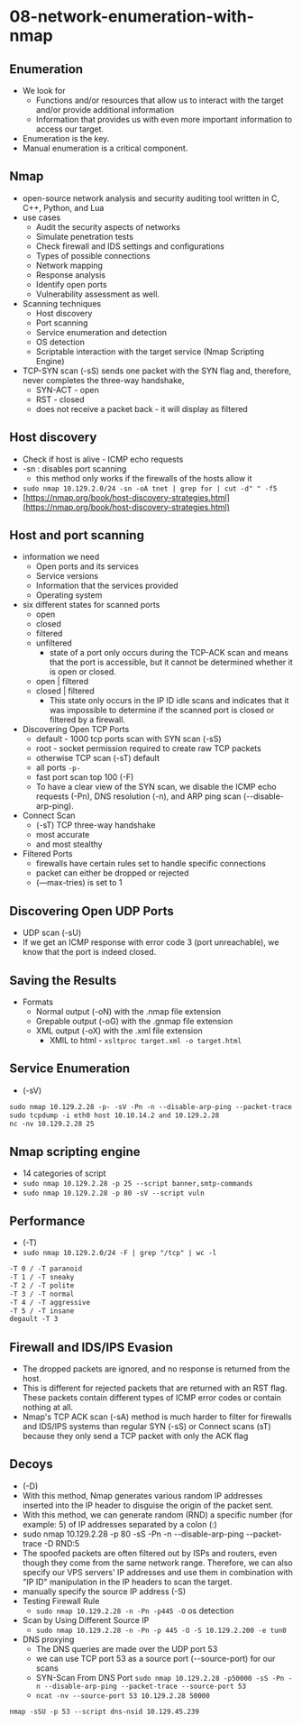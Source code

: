 # 08-network-enumeration-with-nmap

## Enumeration

- We look for
    - Functions and/or resources that allow us to interact with the target and/or provide additional information
    - Information that provides us with even more important information to access our target.
- Enumeration is the key.
- Manual enumeration is a critical component.

## Nmap

- open-source network analysis and security auditing tool written in C, C++, Python, and Lua
- use cases
    - Audit the security aspects of networks
    - Simulate penetration tests
    - Check firewall and IDS settings and configurations
    - Types of possible connections
    - Network mapping
    - Response analysis
    - Identify open ports
    - Vulnerability assessment as well.
- Scanning techniques
    - Host discovery
    - Port scanning
    - Service enumeration and detection
    - OS detection
    - Scriptable interaction with the target service (Nmap Scripting Engine)
- TCP-SYN scan (-sS) sends one packet with the SYN flag and, therefore, never completes the three-way handshake,
    - SYN-ACT - open
    - RST - closed
    - does not receive a packet back - it will display as filtered

## Host discovery

- Check if host is alive - ICMP echo requests
- -sn : disables port scanning
    - this method only works if the firewalls of the hosts allow it
- `sudo nmap 10.129.2.0/24 -sn -oA tnet | grep for | cut -d" " -f5`
- [https://nmap.org/book/host-discovery-strategies.html](https://nmap.org/book/host-discovery-strategies.html)

## Host and port scanning

- information we need
    - Open ports and its services
    - Service versions
    - Information that the services provided
    - Operating system
- six different states for scanned ports
    - open
    - closed
    - filtered
    - unfiltered
        - state of a port only occurs during the TCP-ACK scan and means that the port is accessible, but it cannot be determined whether it is open or closed.
    - open | filtered
    - closed | filtered
        - This state only occurs in the IP ID idle scans and indicates that it was impossible to determine if the scanned port is closed or filtered by a firewall.
- Discovering Open TCP Ports
    - default - 1000 tcp ports scan with SYN scan (-sS)
    - root - socket permission required to create raw TCP packets
    - otherwise TCP scan (-sT) default
    - all ports `-p-`
    - fast port scan top 100 (-F)
    - To have a clear view of the SYN scan, we disable the ICMP echo requests (-Pn), DNS resolution (-n), and ARP ping scan (--disable-arp-ping).
- Connect Scan
    - (-sT) TCP three-way handshake
    - most accurate
    - and most stealthy
- Filtered Ports
    - firewalls have certain rules set to handle specific connections
    - packet can either be dropped or rejected
    - (—max-tries) is set to 1

## Discovering Open UDP Ports

- UDP scan (-sU)
- If we get an ICMP response with error code 3 (port unreachable), we know that the port is indeed closed.

## Saving the Results

- Formats
    - Normal output (-oN) with the .nmap file extension
    - Grepable output (-oG) with the .gnmap file extension
    - XML output (-oX) with the .xml file extension
        - XMlL to html - `xsltproc target.xml -o target.html`

## Service Enumeration

- (-sV)

```markdown
sudo nmap 10.129.2.28 -p- -sV -Pn -n --disable-arp-ping --packet-trace
sudo tcpdump -i eth0 host 10.10.14.2 and 10.129.2.28
nc -nv 10.129.2.28 25
```

## Nmap scripting engine

- 14 categories of script
- `sudo nmap 10.129.2.28 -p 25 --script banner,smtp-commands`
- `sudo nmap 10.129.2.28 -p 80 -sV --script vuln`

## Performance

- (-T)
- `sudo nmap 10.129.2.0/24 -F | grep "/tcp" | wc -l`

```markdown
-T 0 / -T paranoid
-T 1 / -T sneaky
-T 2 / -T polite
-T 3 / -T normal
-T 4 / -T aggressive
-T 5 / -T insane
degault -T 3
```

## Firewall and IDS/IPS Evasion

- The dropped packets are ignored, and no response is returned from the host.
- This is different for rejected packets that are returned with an RST flag. These packets contain different types of ICMP error codes or contain nothing at all.
- Nmap's TCP ACK scan (-sA) method is much harder to filter for firewalls and IDS/IPS systems than regular SYN (-sS) or Connect scans (sT) because they only send a TCP packet with only the ACK flag

## Decoys

- (-D)
- With this method, Nmap generates various random IP addresses inserted into the IP header to disguise the origin of the packet sent.
- With this method, we can generate random (RND) a specific number (for example: 5) of IP addresses separated by a colon (:)
- sudo nmap 10.129.2.28 -p 80 -sS -Pn -n --disable-arp-ping --packet-trace -D RND:5
- The spoofed packets are often filtered out by ISPs and routers, even though they come from the same network range. Therefore, we can also specify our VPS servers' IP addresses and use them in combination with "IP ID" manipulation in the IP headers to scan the target.
- manually specify the source IP address (-S)
- Testing Firewall Rule
    - `sudo nmap 10.129.2.28 -n -Pn -p445 -O` os detection
- Scan by Using Different Source IP
    - `sudo nmap 10.129.2.28 -n -Pn -p 445 -O -S 10.129.2.200 -e tun0`
- DNS proxying
    - The DNS queries are made over the UDP port 53
    - we can use TCP port 53 as a source port (--source-port) for our scans
    - SYN-Scan From DNS Port `sudo nmap 10.129.2.28 -p50000 -sS -Pn -n --disable-arp-ping --packet-trace --source-port 53`
    - `ncat -nv --source-port 53 10.129.2.28 50000`

`nmap -sSU -p 53 --script dns-nsid 10.129.45.239`
